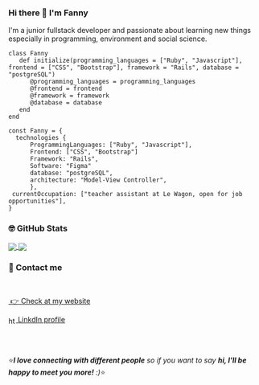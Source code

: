 ### Hi there 👋 I'm Fanny

I'm a junior fullstack developer and passionate about learning new things especially in programming, environment and social science.


```
class Fanny
   def initialize(programming_languages = ["Ruby", "Javascript"], frontend = ["CSS", "Bootstrap"], framework = "Rails", database = "postgreSQL")
      @programming_languages = programming_languages
      @frontend = frontend
      @framework = framework
      @database = database
   end
end
```

```
const Fanny = {
  technologies {
      ProgrammingLanguages: ["Ruby", "Javascript"],
      Frontend: ["CSS", "Bootstrap"]
      Framework: "Rails",
      Software: "Figma"
      database: "postgreSQL",
      architecture: "Model-View Controller",
      },
 currentOccupation: ["teacher assistant at Le Wagon, open for job opportunities"],
}
```

<h3>🤓 GitHub Stats</h3>

<a href="https://github.com/fannyibz">
  <img align="center" src="https://github-readme-stats.vercel.app/api?username=fannyibz&theme=dark&show_icons=true" />
</a>

<a href="https://github.com/fannyibz">
  <img align="center" src="https://github-readme-stats.vercel.app/api/top-langs/?username=fannyibz&layout=compact&theme=dark" />
</a>

<h3>💬 Contact me</h3>

<br>
<p align="left">
<a href="http://www.fanny-ibanez.fr" target="blank"><img align="center">
   👉 Check at my website
</a>
</p>

<p align="left">
<a href="https://linkedin.com/in/https://www.linkedin.com/in/fanny-ibanez/" target="blank"><img align="center" src="https://upload.wikimedia.org/wikipedia/commons/c/ca/LinkedIn_logo_initials.png" alt="https://www.linkedin.com/in/fanny-ibanez/" height="15" width="15" /> LinkdIn profile</a>
</p>


<br>
<br>

⭐️<em><b>I love connecting with different people</b> so if you want to say <b>hi, I'll be happy to meet you more!</b> :)</em>⭐️
<!--
**fannyibz/fannyibz** is a ✨ _special_ ✨ repository because its `README.md` (this file) appears on your GitHub profile.


